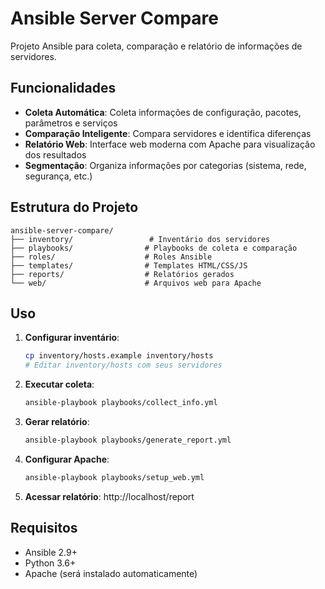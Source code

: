 # Ansible Server Compare

Projeto Ansible para coleta, comparação e relatório de informações de servidores.

## Funcionalidades

- **Coleta Automática**: Coleta informações de configuração, pacotes, parâmetros e serviços
- **Comparação Inteligente**: Compara servidores e identifica diferenças
- **Relatório Web**: Interface web moderna com Apache para visualização dos resultados
- **Segmentação**: Organiza informações por categorias (sistema, rede, segurança, etc.)

## Estrutura do Projeto

```
ansible-server-compare/
├── inventory/                 # Inventário dos servidores
├── playbooks/                # Playbooks de coleta e comparação
├── roles/                    # Roles Ansible
├── templates/                # Templates HTML/CSS/JS
├── reports/                  # Relatórios gerados
└── web/                      # Arquivos web para Apache
```

## Uso

1. **Configurar inventário**:
   ```bash
   cp inventory/hosts.example inventory/hosts
   # Editar inventory/hosts com seus servidores
   ```

2. **Executar coleta**:
   ```bash
   ansible-playbook playbooks/collect_info.yml
   ```

3. **Gerar relatório**:
   ```bash
   ansible-playbook playbooks/generate_report.yml
   ```

4. **Configurar Apache**:
   ```bash
   ansible-playbook playbooks/setup_web.yml
   ```

5. **Acessar relatório**: http://localhost/report

## Requisitos

- Ansible 2.9+
- Python 3.6+
- Apache (será instalado automaticamente)
